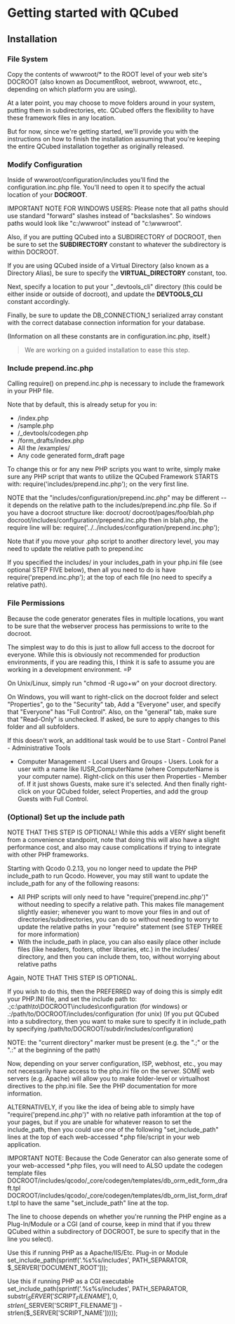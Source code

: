 # Getting started with QCubed

## Installation

### File System

Copy the contents of wwwroot/* to the ROOT level of your web site's DOCROOT
(also known as DocumentRoot, webroot, wwwroot, etc., depending on which platform
you are using).

At a later point, you may choose to move folders around in your system,
putting them in subdirectories, etc.  QCubed offers the flexibility to have
these framework files in any location.

But for now, since we're getting started, we'll provide you with the instructions
on how to finish the installation assuming that you're keeping the entire
QCubed installation together as originally released.


### Modify Configuration

Inside of wwwroot/configuration/includes you'll find the configuration.inc.php file.  You'll need
to open it to specify the actual location of your __DOCROOT__.

IMPORTANT NOTE FOR WINDOWS USERS:
Please note that all paths should use standard "forward" slashes instead of
"backslashes".  So windows paths would look like "c:/wwwroot" instead of
"c:\wwwroot".

Also, if you are putting QCubed into a SUBDIRECTORY of DOCROOT, then be sure
to set the __SUBDIRECTORY__ constant to whatever the subdirectory is
within DOCROOT.

If you are using QCubed inside of a Virtual Directory (also known as a Directory
Alias), be sure to specify the __VIRTUAL_DIRECTORY__ constant, too.

Next, specify a location to put your "_devtools_cli" directory (this could be either
inside or outside of docroot), and update the __DEVTOOLS_CLI__ constant accordingly.

Finally, be sure to update the DB_CONNECTION_1 serialized array constant with the
correct database connection information for your database.

(Information on all these constants are in configuration.inc.php, itself.)

> We are working on a guided installation to ease this step.

### Include prepend.inc.php

Calling require() on prepend.inc.php is necessary to include the framework in your PHP file.

Note that by default, this is already setup for you in:
* /index.php
* /sample.php
* /_devtools/codegen.php
* /form_drafts/index.php
* All the /examples/
* Any code generated form_draft page

To change this or for any new PHP scripts you want to write, simply make sure any PHP
script that wants to utilize the QCubed Framework STARTS with:
	require('includes/prepend.inc.php');
on the very first line.

NOTE that the "includes/configuration/prepend.inc.php" may be different -- it depends on the relative
path to the includes/prepend.inc.php file.  So if you have a docroot structure like:
	docroot/
	docroot/pages/foo/blah.php
	docroot/includes/configuration/prepend.inc.php
then in blah.php, the require line will be:
	require('../../includes/configuration/prepend.inc.php');

Note that if you move your .php script to another directory level, you may need to update
the relative path to prepend.inc

If you specified the includes/ in your includes_path in your php.ini file (see optional
STEP FIVE below), then all you need to do is have
	require('prepend.inc.php');
at the top of each file (no need to specify a relative path).

### File Permissions

Because the code generator generates files in multiple locations, you want to be sure that the
webserver process has permissions to write to the docroot.

The simplest way to do this is just to allow full access to the docroot for everyone.  While this
is obviously not recommended for production environments, if you are reading this, I think it is
safe to assume you are working in a development environment. =P

On Unix/Linux, simply run "chmod -R ugo+w" on your docroot directory.

On Windows, you will want to right-click on the docroot folder and select "Properties",
go to the "Security" tab, Add a "Everyone" user, and specify that "Everyone" has "Full Control".
Also, on the "general" tab, make sure that "Read-Only" is unchecked.  If asked, be sure to
apply changes to this folder and all subfolders.

If this doesn't work, an additional task would be to use Start - Control Panel - Administrative Tools
- Computer Management - Local Users and Groups - Users.  Look for a user with a name like
IUSR_ComputerName (where ComputerName is your computer name).  Right-click on this user then
Properties - Member of.  If it just shows Guests, make sure it's selected.  And then finally
right-click on your QCubed folder, select Properties, and add the group Guests with Full Control.



### (Optional) Set up the include path

NOTE THAT THIS STEP IS OPTIONAL!  While this adds a VERY slight benefit from a
convenience standpoint, note that doing this will also have a slight performance cost,
and also may cause complications if trying to integrate with other PHP frameworks.

Starting with Qcodo 0.2.13, you no longer need to update the PHP include_path
to run Qcodo.  However, you may still want to update the include_path for any
of the following reasons:
* All PHP scripts will only need to have "require('prepend.inc.php')" without needing
  to specify a relative path.  This makes file management slightly easier; whenever
  you want to move your files in and out of directories/subdirectories, you can do
  so without needing to worry to update the relative paths in your "require"
  statement (see STEP THREE for more information)
* With the include_path in place, you can also easily place other include files
  (like headers, footers, other libraries, etc.) in the includes/ directory, and
  then you can include them, too, without worrying about relative paths

Again, NOTE THAT THIS STEP IS OPTIONAL.

If you wish to do this, then the PREFERRED way of doing this is simply edit your
PHP.INI file, and set the include path to:
	.;c:\path\to\DOCROOT\includes\configuration (for windows)
		or
	.:/path/to/DOCROOT/includes/configuration (for unix)
(If you put QCubed into a subdirectory, then you want to make sure to specify it
in include_path by specifying /path/to/DOCROOT/subdir/includes/configuration)

NOTE: the "current directory" marker must be present (e.g. the ".;" or the ".:" at
the beginning of the path)

Now, depending on your server configuration, ISP, webhost, etc., you may
not necessarily have access to the php.ini file on the server.  SOME web servers
(e.g. Apache) will allow you to make folder-level or virtualhost directives
to the php.ini file.  See the PHP documentation for more information.


ALTERNATIVELY, if you like the idea of being able to simply have
"require('prepend.inc.php')" with no relative path inforamtion at the top of your
pages, but if you are unable for whatever reason to set the include_path, then you
could use one of the following "set_include_path" lines at the top of each
web-accessed *.php file/script in your web application.

IMPORTANT NOTE: Because the Code Generator can also generate some of your
web-accessed *.php files, you will need to ALSO update the codegen template files
	DOCROOT/includes/qcodo/_core/codegen/templates/db_orm_edit_form_draft.tpl
	DOCROOT/includes/qcodo/_core/codegen/templates/db_orm_list_form_draft.tpl
to have the same "set_include_path" line at the top.

The line to choose depends on whether you're running the PHP engine as a Plug-In/Module
or a CGI (and of course, keep in mind that if you threw QCubed within a subdirectory of
DOCROOT, be sure to specify that in the line you select).

Use this if running PHP as a Apache/IIS/Etc. Plug-in or Module
set_include_path(sprintf('.%s%s/includes', PATH_SEPARATOR, $_SERVER['DOCUMENT_ROOT']));

Use this if running PHP as a CGI executable
set_include_path(sprintf('.%s%s/includes', PATH_SEPARATOR, substr($_SERVER['SCRIPT_FILENAME'], 0, strlen($_SERVER['SCRIPT_FILENAME']) - strlen($_SERVER['SCRIPT_NAME']))));
